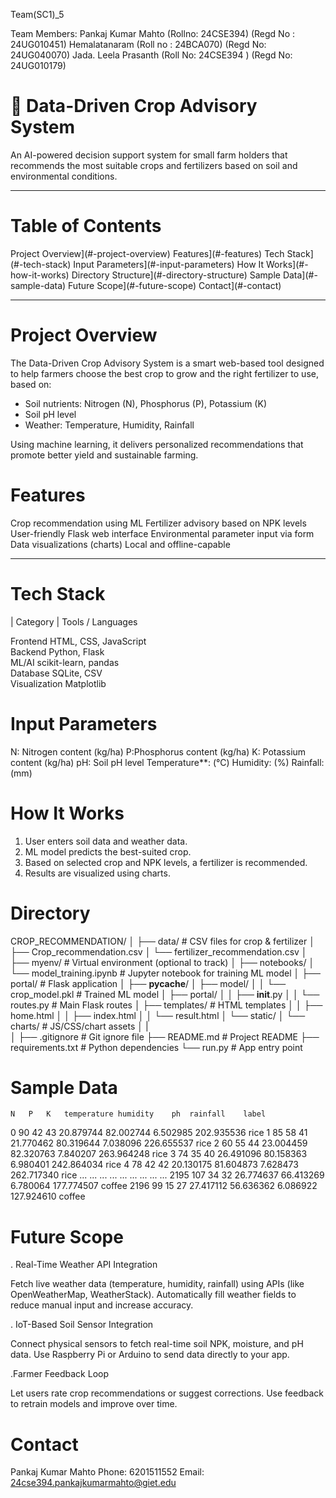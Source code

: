 Team(SC1)_5

Team Members: 
Pankaj Kumar Mahto (Rollno: 24CSE394) (Regd No : 24UG010451)
Hemalatanaram  (Roll no : 24BCA070)  (Regd No: 24UG040070)
Jada. Leela Prasanth (Roll No: 24CSE394 ) (Regd No: 24UG010179)



# 🌱 Data-Driven Crop Advisory System

An AI-powered decision support system for small farm holders that recommends the most suitable crops and fertilizers based on soil and environmental conditions.

---

# Table of Contents

 Project Overview](#-project-overview)
 Features](#-features)
 Tech Stack](#️-tech-stack)
 Input Parameters](#-input-parameters)
 How It Works](#️-how-it-works)
 Directory Structure](#-directory-structure)
 Sample Data](#-sample-data)
 Future Scope](#-future-scope)
 Contact](#-contact)

---

# Project Overview

The Data-Driven Crop Advisory System is a smart web-based tool designed to help farmers choose the best crop to grow and the right fertilizer to use, based on:

- Soil nutrients: Nitrogen (N), Phosphorus (P), Potassium (K)
- Soil pH level
- Weather: Temperature, Humidity, Rainfall

Using machine learning, it delivers personalized recommendations that promote better yield and sustainable farming.


# Features

 Crop recommendation using ML
 Fertilizer advisory based on NPK levels
 User-friendly Flask web interface
 Environmental parameter input via form
 Data visualizations (charts)
 Local and offline-capable

---

# Tech Stack

| Category      | Tools / Languages        

 Frontend       HTML, CSS, JavaScript     
 Backend        Python, Flask             
 ML/AI          scikit-learn, pandas      
 Database       SQLite, CSV               
 Visualization  Matplotlib                  


# Input Parameters

N: Nitrogen content (kg/ha)
P:Phosphorus content (kg/ha)
K: Potassium content (kg/ha)
pH: Soil pH level
Temperature**: (°C)
Humidity: (%)
Rainfall: (mm)

# How It Works

1. User enters soil data and weather data.
2. ML model predicts the best-suited crop.
3. Based on selected crop and NPK levels, a fertilizer is recommended.
4. Results are visualized using charts.




# Directory
CROP_RECOMMENDATION/
│
├── data/                           # CSV files for crop & fertilizer
│   ├── Crop_recommendation.csv
│   └── fertilizer_recommendation.csv
│
├── myenv/                          # Virtual environment (optional to track)
│
├── notebooks/
│   └── model_training.ipynb        # Jupyter notebook for training ML model
│
├── portal/                         # Flask application
│   ├── __pycache__/
│   ├── model/
│   │   └── crop_model.pkl          # Trained ML model
│   ├── portal/
│   │   ├── __init__.py
│   │   └── routes.py               # Main Flask routes
│   ├── templates/                  # HTML templates
│   │   ├── home.html
│   │   ├── index.html
│   │   └── result.html
│   └── static/
│       └── charts/                 # JS/CSS/chart assets
│
|                        
│
├── .gitignore                      # Git ignore file
├── README.md                       # Project README
├── requirements.txt                # Python dependencies
└── run.py                          # App entry point


# Sample Data

	N	P	K	temperature	humidity	ph	rainfall	label
0	90	42	43	20.879744	82.002744	6.502985	202.935536	rice
1	85	58	41	21.770462	80.319644	7.038096	226.655537	rice
2	60	55	44	23.004459	82.320763	7.840207	263.964248	rice
3	74	35	40	26.491096	80.158363	6.980401	242.864034	rice
4	78	42	42	20.130175	81.604873	7.628473	262.717340	rice
...	...	...	...	...	...	...	...	...
2195	107	34	32	26.774637	66.413269	6.780064	177.774507	coffee
2196	99	15	27	27.417112	56.636362	6.086922	127.924610	coffee


# Future Scope
. Real-Time Weather API Integration

Fetch live weather data (temperature, humidity, rainfall) using APIs (like OpenWeatherMap, WeatherStack).
Automatically fill weather fields to reduce manual input and increase accuracy.

. IoT-Based Soil Sensor Integration

Connect physical sensors to fetch real-time soil NPK, moisture, and pH data.
Use Raspberry Pi or Arduino to send data directly to your app.

.Farmer Feedback Loop

Let users rate crop recommendations or suggest corrections.
Use feedback to retrain models and improve over time.


# Contact

Pankaj Kumar Mahto 
Phone: 6201511552
Email: 24cse394.pankajkumarmahto@giet.edu